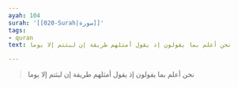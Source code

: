 ```yaml
---
ayah: 104
surah: '[[020-Surah|سورة]]'
tags:
- quran
text: نحن أعلم بما يقولون إذ يقول أمثلهم طريقة إن لبثتم إلا يوما

---
```

> نحن أعلم بما يقولون إذ يقول أمثلهم طريقة إن لبثتم إلا يوما
